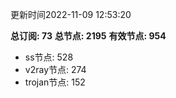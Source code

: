更新时间2022-11-09 12:53:20

**总订阅: 73**
**总节点: 2195**
**有效节点: 954**
- ss节点: 528
- v2ray节点: 274
- trojan节点: 152
